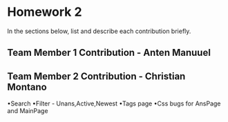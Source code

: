 # Homework 2


In the sections below, list and describe each contribution briefly.

## Team Member 1 Contribution - Anten Manuuel  

## Team Member 2 Contribution - Christian Montano
•Search
•Filter - Unans,Active,Newest
•Tags page
•Css bugs for AnsPage and MainPage
